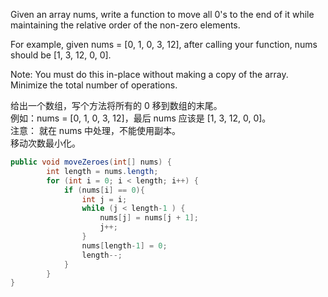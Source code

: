 Given an array nums, write a function to move all 0's to the end of it while maintaining the relative order of the non-zero elements.

For example, given nums = [0, 1, 0, 3, 12], after calling your function, nums should be [1, 3, 12, 0, 0].

Note:
You must do this in-place without making a copy of the array.
Minimize the total number of operations.

给出一个数组，写个方法将所有的 0 移到数组的末尾。  
例如：nums = [0, 1, 0, 3, 12]，最后 nums 应该是 [1, 3, 12, 0, 0]。  
注意：
就在 nums 中处理，不能使用副本。  
移动次数最小化。

```java
public void moveZeroes(int[] nums) {
        int length = nums.length;
        for (int i = 0; i < length; i++) {
            if (nums[i] == 0){
                int j = i;
                while (j < length-1 ) {
                    nums[j] = nums[j + 1];
                    j++;
                }
                nums[length-1] = 0;
                length--;
            }
        }
}
```
